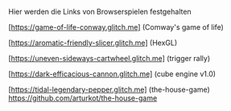 Hier werden die Links von Browserspielen festgehalten

[https://game-of-life-conway.glitch.me]
(Comway's game of life)

[https://aromatic-friendly-slicer.glitch.me]
(HexGL)

[https://uneven-sideways-cartwheel.glitch.me]
(trigger rally)

[https://dark-efficacious-cannon.glitch.me]
(cube engine v1.0)

[https://tidal-legendary-pepper.glitch.me]
(the-house-game) https://github.com/arturkot/the-house-game